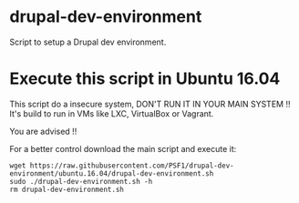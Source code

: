 # drupal-dev-environment
Script to setup a Drupal dev environment.

# Execute this script in Ubuntu 16.04

This script do a insecure system, DON'T RUN IT IN YOUR MAIN SYSTEM !! It's build to run in VMs like LXC, VirtualBox or Vagrant.

You are advised !!

For a better control download the main script and execute it:

```
wget https://raw.githubusercontent.com/PSF1/drupal-dev-environment/ubuntu.16.04/drupal-dev-environment.sh
sudo ./drupal-dev-environment.sh -h
rm drupal-dev-environment.sh
```
